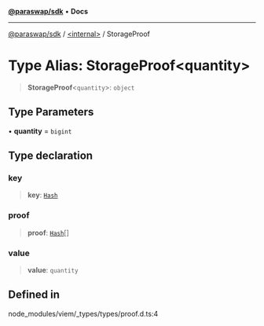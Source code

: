 [**@paraswap/sdk**](../../README.md) • **Docs**

***

[@paraswap/sdk](../../globals.md) / [\<internal\>](../README.md) / StorageProof

# Type Alias: StorageProof\<quantity\>

> **StorageProof**\<`quantity`\>: `object`

## Type Parameters

• **quantity** = `bigint`

## Type declaration

### key

> **key**: [`Hash`](Hash.md)

### proof

> **proof**: [`Hash`](Hash.md)[]

### value

> **value**: `quantity`

## Defined in

node\_modules/viem/\_types/types/proof.d.ts:4
